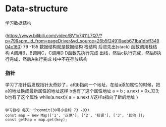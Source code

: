 # Data-structure
学习数据结构
  ###
  (https://www.bilibili.com/video/BV1x7411L7Q7/?p=79&spm_id_from=pageDriver&vd_source=26b5f24919aeb671ba1dbff34904c160) 79 -155
    数据结构就是数据结构
      栈结构 后进先出(stack)  函数调用栈结构 A调用B，B调用C，C调用D  D函数先执行完成 出栈，然后c执行完成，然后B执行完成，然后A执行完成  栈中不在存放结构  
  ### 指针
  学习了指针后发现指针太奇妙了，a和b指向一个地址，在给a添加属性的时候，把a的地址换成最新属性的地址这样 b也有了这个属性地址 
      a = b ;
      a.next = 0x_123;
      b也有了这个属性
      while(a.next){
        a = a.next
        //这样a指向了新的地址
      }
  ###
    学习目标 每天一个commit(30号小目标 73 -83) 
    const map = new Map(['1', '正确'], ['2', '错误'], ['3', '其他']);
    const getMap = map.get(key);
